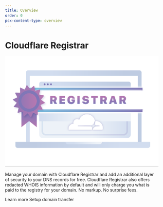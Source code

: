 ```yaml
---
title: Overview
order: 0
pcx-content-type: overview
---
```


# Cloudflare Registrar

![Registrar Logo](./static/registrar-color-logo.png)

Manage your domain with Cloudflare Registrar and add an additional layer of security to your DNS records for free. Cloudflare Registrar also offers redacted WHOIS information by default and will only charge you what is paid to the registry for your domain. No markup. No surprise fees.

<ButtonGroup>
  <bongo:button type="primary" href="/why-choose-cloudflare">
    Learn more
  </bongo:button>
  <bongo:button type="secondary" href="/get-started/transfer-domain-to-cloudflare">
    Setup domain transfer
  </bongo:button>
</ButtonGroup>
